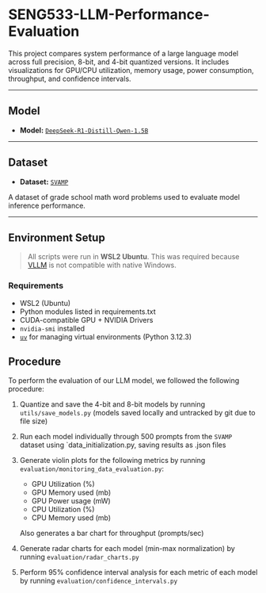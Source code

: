 # SENG533-LLM-Performance-Evaluation
This project compares system performance of a large language model across full precision, 8-bit, and 4-bit quantized versions. It includes visualizations for GPU/CPU utilization, memory usage, power consumption, throughput, and confidence intervals.

---

## Model

- **Model:** [`DeepSeek-R1-Distill-Qwen-1.5B`](https://huggingface.co/deepseek-ai/DeepSeek-R1-Distill-Qwen-1.5B)

---

## Dataset

- **Dataset:** [`SVAMP`](https://huggingface.co/datasets/ChilleD/SVAMP)

A dataset of grade school math word problems used to evaluate model inference performance.

---

## Environment Setup

> All scripts were run in **WSL2 Ubuntu**. This was required because [VLLM](https://github.com/vllm-project/vllm) is not compatible with native Windows.

### Requirements

- WSL2 (Ubuntu)
- Python modules listed in requirements.txt
- CUDA-compatible GPU + NVIDIA Drivers
- `nvidia-smi` installed
- [`uv`](https://github.com/astral-sh/uv) for managing virtual environments (Python 3.12.3)

## Procedure
To perform the evaluation of our LLM model, we followed the following procedure:

1. Quantize and save the 4-bit and 8-bit models by running `utils/save_models.py` (models saved locally and untracked by git due to file size)
2. Run each model individually through 500 prompts from the `SVAMP` dataset using `data_initialization.py, saving results as .json files
3. Generate violin plots for the following metrics by running `evaluation/monitoring_data_evaluation.py`:
    - GPU Utilization (%)
    - GPU Memory used (mb)
    - GPU Power usage (mW)
    - CPU Utilization (%)
    - CPU Memory used (mb)
   
   Also generates a bar chart for throughput (prompts/sec)
4. Generate radar charts for each model (min-max normalization) by running `evaluation/radar_charts.py`
5. Perform 95% confidence interval analysis for each metric of each model by running `evaluation/confidence_intervals.py`

